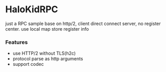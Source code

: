 HaloKidRPC
=========================================

just a RPC sample base on http/2, client direct connect server, 
no register center. use local map store register info

### Features
* use HTTP/2 without TLS(h2c)
* protocol parse as http arguments
* support codec
